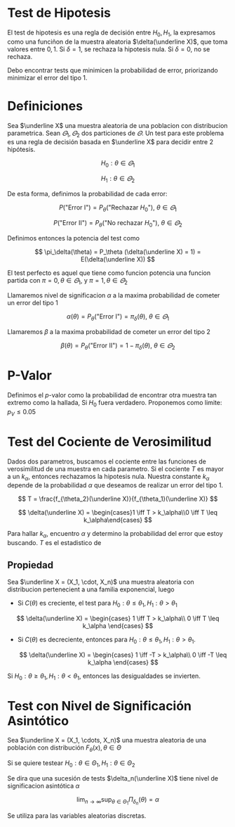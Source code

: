# Test de Hipotesis

El test de hipotesis es una regla de decisión entre $H_0, H_1$, la expresamos como una funciñon de la muestra aleatoria $\delta(\underline X)$, que toma valores entre $0, 1$. Si $\delta = 1$, se rechaza la hipotesis nula. Si $\delta = 0$, no se rechaza.

Debo encontrar tests que minimicen la probabilidad de error, priorizando minimizar el error del tipo 1.

# Definiciones

Sea $\underline X$ una muestra aleatoria de una poblacion con distribucion parametrica. Sean $\varTheta_1 , \varTheta_2$ dos particiones de $\varTheta$. Un test para este problema es una regla de decisión basada en $\underline X$ para decidir entre 2 hipótesis.

$$
H_0: \theta \in \varTheta_1
$$

$$
H_1: \theta \in \varTheta_2
$$

De esta forma, definimos la probabilidad de cada error:

$$
P(\text{"Error I"})=P_\theta(\text{"Rechazar $H_0$"}),\ \theta \in \varTheta_1
$$

$$
P(\text{"Error II"})=P_\theta(\text{"No rechazar $H_0$"}),\ \theta \in \varTheta_2
$$

Definimos entonces la potencia del test como

$$
\pi_\delta(\theta) = P_\theta (\delta(\underline X) = 1) = E(\delta(\underline X))
$$

El test perfecto es aquel que tiene como funcion potencia una funcion partida con $\pi = 0, \theta \in \varTheta_1$, y $\pi = 1, \theta \in \varTheta_2$

Llamaremos nivel de significacion $\alpha$ a la maxima probabilidad de cometer un error del tipo 1

$$
\alpha(\theta) = P_\theta(\text{"Error I"}) = \pi_\delta(\theta),\  \theta \in \varTheta_1
$$

Llamaremos $\beta$ a la maxima probabilidad de cometer un error del tipo 2

$$
\beta(\theta) = P_\theta(\text{"Error II"}) = 1 -\pi_\delta(\theta),\  \theta \in \varTheta_2
$$

# P-Valor

Definimos el $p$-valor como la probabilidad de encontrar otra muestra tan extremo como la hallada, Si $H_0$ fuera verdadero. Proponemos como limite: $p_V \leq 0.05$

# Test del Cociente de Verosimilitud

Dados dos parametros, buscamos el cociente entre las funciones de verosimilitud de una muestra en cada parametro. Si el cociente $T$ es mayor a un $k_\alpha$, entonces rechazamos la hipotesis nula. Nuestra constante $k_\alpha$ depende de la probabilidad $\alpha$ que deseamos de realizar un error del tipo 1.

$$
T = \frac{f_{\theta_2}(\underline X)}{f_{\theta_1}(\underline X)}
$$

$$
\delta(\underline X) = \begin{cases}1 \iff T > k_\alpha\\0 \iff T \leq k_\alpha\end{cases}
$$

Para hallar $k_\alpha$, encuentro $\alpha$ y determino la probabilidad del error que estoy buscando. $T$ es el estadistico de

## Propiedad

Sea $\underline X = (X_1, \cdot, X_n)$ una muestra aleatoria con distribucion pertenecient a una familia exponencial, luego

- Si $C(\theta)$ es creciente, el test para $H_0: \theta \leq \theta_1, H_1: \theta > \theta_1$

$$
\delta(\underline X) = \begin{cases}
1 \iff T > k_\alpha\\
0 \iff T \leq k_\alpha
\end{cases}
$$

- Si $C(\theta)$ es decreciente, entonces para $H_0: \theta \leq \theta_1, H_1: \theta > \theta_1$.
    
    $$
    \delta(\underline X) = \begin{cases}
    1 \iff -T > k_\alpha\\
    0 \iff -T \leq k_\alpha
    \end{cases}
    $$
    

Si $H_0: \theta \geq \theta_1, H_1: \theta < \theta_1$, entonces las desigualdades se invierten.

# Test con Nivel de Significación Asintótico

Sea $\underline X = (X_1, \cdots, X_n)$ una muestra aleatoria de una población con distribución $F_\theta(x), \theta \in \Theta$

Si se quiere testear $H_0: \theta \in \Theta_1, H_1: \theta \in \Theta_2$

Se dira que una sucesión de tests $\delta_n(\underline X)$ tiene nivel de significacion asintótica $\alpha$

$$
\lim_{n\to\infty} \sup_{\theta \in \Theta_1}\Pi_{\delta_n}(\theta) = \alpha
$$

Se utiliza para las variables aleatorias discretas.